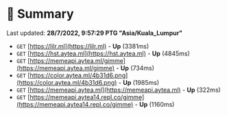 # 📖 Summary
Last updated: **28/7/2022, 9:57:29 PTG "Asia/Kuala_Lumpur"**

- `GET` [https://lilr.ml](https://lilr.ml) - **Up** (3381ms)
- `GET` [https://hst.aytea.ml](https://hst.aytea.ml) - **Up** (4845ms)
- `GET` [https://memeapi.aytea.ml/gimme](https://memeapi.aytea.ml/gimme) - **Up** (734ms)
- `GET` [https://color.aytea.ml/4b31d6.png](https://color.aytea.ml/4b31d6.png) - **Up** (1985ms)
- `GET` [https://memeapi.aytea.ml](https://memeapi.aytea.ml) - **Up** (322ms)
- `GET` [https://memeapi.aytea14.repl.co/gimme](https://memeapi.aytea14.repl.co/gimme) - **Up** (1160ms)
